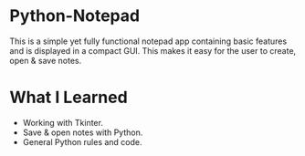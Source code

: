 # Python-Notepad

This is a simple yet fully functional notepad app containing basic features and is displayed in a compact GUI. This makes it easy for the user to create, open & save notes.

# What I Learned

- Working with Tkinter.
- Save & open notes with Python.
- General Python rules and code.
